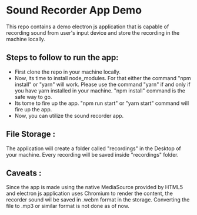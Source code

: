 # Sound Recorder App Demo

This repo contains a demo electron js application that is capable of recording sound from user's input device and store the recording in the machine locally.

## Steps to follow to run the app:

<ul>
<li>First clone the repo in your machine locally.</li>
<li>Now, its time to install node_modules. For that either the command "npm install" or "yarn" will work. Please use the command "yarn" if and only if you have yarn installed in your machine. "npm install" command is the safe way to go.</li>
<li>Its tome to fire up the app. "npm run start" or "yarn start" command will fire up the app.</li>
<li>Now, you can utilize the sound recorder app.
</ul>

## File Storage :

The application will create a folder called "recordings" in the Desktop of your machine. Every recording will be saved inside "recordings" folder.

## Caveats :

Since the app is made using the native MediaSource provided by HTML5 and electron js application uses Chromium to render the content, the recorder sound wil be saved in .webm format in the storage. Converting the file to .mp3 or similar format is not done as of now.
